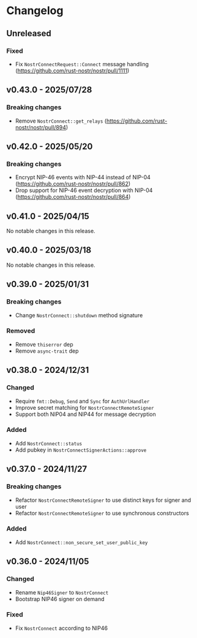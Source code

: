# Changelog

<!-- All notable changes to this project will be documented in this file. -->

<!-- The format is based on [Keep a Changelog](https://keepachangelog.com/en/1.1.0/), -->
<!-- and this project adheres to [Semantic Versioning](https://semver.org/spec/v2.0.0.html). -->

<!-- Template

## Unreleased

### Breaking changes

### Changed

### Added

### Fixed

### Removed

### Deprecated

-->

## Unreleased

### Fixed

- Fix `NostrConnectRequest::Connect` message handling (https://github.com/rust-nostr/nostr/pull/1111)

## v0.43.0 - 2025/07/28

### Breaking changes

- Remove `NostrConnect::get_relays` (https://github.com/rust-nostr/nostr/pull/894)

## v0.42.0 - 2025/05/20

### Breaking changes

- Encrypt NIP-46 events with NIP-44 instead of NIP-04 (https://github.com/rust-nostr/nostr/pull/862)
- Drop support for NIP-46 event decryption with NIP-04 (https://github.com/rust-nostr/nostr/pull/864)

## v0.41.0 - 2025/04/15

No notable changes in this release.

## v0.40.0 - 2025/03/18

No notable changes in this release.

## v0.39.0 - 2025/01/31

### Breaking changes

- Change `NostrConnect::shutdown` method signature

### Removed

- Remove `thiserror` dep
- Remove `async-trait` dep

## v0.38.0 - 2024/12/31

### Changed

- Require `fmt::Debug`, `Send` and `Sync` for `AuthUrlHandler`
- Improve secret matching for `NostrConnectRemoteSigner`
- Support both NIP04 and NIP44 for message decryption

### Added

- Add `NostrConnect::status`
- Add pubkey in `NostrConnectSignerActions::approve`

## v0.37.0 - 2024/11/27

### Breaking changes

- Refactor `NostrConnectRemoteSigner` to use distinct keys for signer and user
- Refactor `NostrConnectRemoteSigner` to use synchronous constructors

### Added

- Add `NostrConnect::non_secure_set_user_public_key`

## v0.36.0 - 2024/11/05

### Changed

- Rename `Nip46Signer` to `NostrConnect`
- Bootstrap NIP46 signer on demand

### Fixed

- Fix `NostrConnect` according to NIP46
